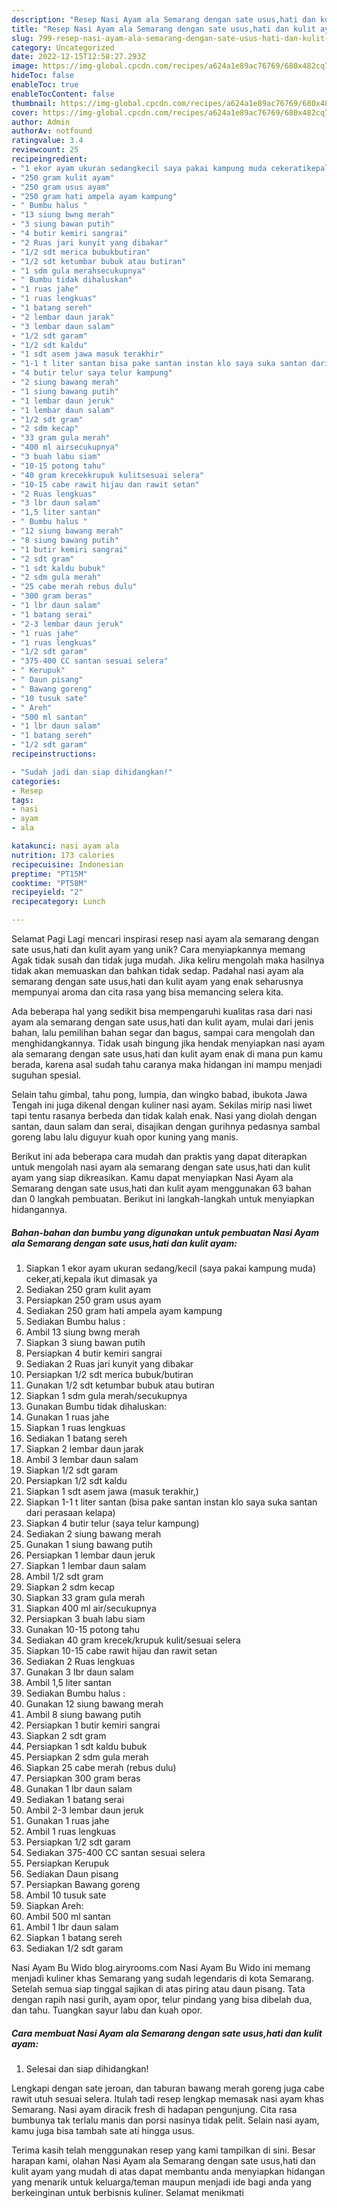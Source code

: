 ```yaml
---
description: "Resep Nasi Ayam ala Semarang dengan sate usus,hati dan kulit ayam yang Enak, Mantap"
title: "Resep Nasi Ayam ala Semarang dengan sate usus,hati dan kulit ayam yang Enak, Mantap"
slug: 799-resep-nasi-ayam-ala-semarang-dengan-sate-usus-hati-dan-kulit-ayam-yang-enak-mantap
category: Uncategorized
date: 2022-12-15T12:58:27.293Z
image: https://img-global.cpcdn.com/recipes/a624a1e89ac76769/680x482cq70/nasi-ayam-ala-semarang-dengan-sate-usushati-dan-kulit-ayam-foto-resep-utama.jpg
hideToc: false
enableToc: true
enableTocContent: false
thumbnail: https://img-global.cpcdn.com/recipes/a624a1e89ac76769/680x482cq70/nasi-ayam-ala-semarang-dengan-sate-usushati-dan-kulit-ayam-foto-resep-utama.jpg
cover: https://img-global.cpcdn.com/recipes/a624a1e89ac76769/680x482cq70/nasi-ayam-ala-semarang-dengan-sate-usushati-dan-kulit-ayam-foto-resep-utama.jpg
author: Admin
authorAv: notfound
ratingvalue: 3.4
reviewcount: 25
recipeingredient:
- "1 ekor ayam ukuran sedangkecil saya pakai kampung muda cekeratikepala ikut dimasak ya"
- "250 gram kulit ayam"
- "250 gram usus ayam"
- "250 gram hati ampela ayam kampung"
- " Bumbu halus "
- "13 siung bwng merah"
- "3 siung bawan putih"
- "4 butir kemiri sangrai"
- "2 Ruas jari kunyit yang dibakar"
- "1/2 sdt merica bubukbutiran"
- "1/2 sdt ketumbar bubuk atau butiran"
- "1 sdm gula merahsecukupnya"
- " Bumbu tidak dihaluskan"
- "1 ruas jahe"
- "1 ruas lengkuas"
- "1 batang sereh"
- "2 lembar daun jarak"
- "3 lembar daun salam"
- "1/2 sdt garam"
- "1/2 sdt kaldu"
- "1 sdt asem jawa masuk terakhir"
- "1-1 t liter santan bisa pake santan instan klo saya suka santan dari perasaan kelapa"
- "4 butir telur saya telur kampung"
- "2 siung bawang merah"
- "1 siung bawang putih"
- "1 lembar daun jeruk"
- "1 lembar daun salam"
- "1/2 sdt gram"
- "2 sdm kecap"
- "33 gram gula merah"
- "400 ml airsecukupnya"
- "3 buah labu siam"
- "10-15 potong tahu"
- "40 gram krecekkrupuk kulitsesuai selera"
- "10-15 cabe rawit hijau dan rawit setan"
- "2 Ruas lengkuas"
- "3 lbr daun salam"
- "1,5 liter santan"
- " Bumbu halus "
- "12 siung bawang merah"
- "8 siung bawang putih"
- "1 butir kemiri sangrai"
- "2 sdt gram"
- "1 sdt kaldu bubuk"
- "2 sdm gula merah"
- "25 cabe merah rebus dulu"
- "300 gram beras"
- "1 lbr daun salam"
- "1 batang serai"
- "2-3 lembar daun jeruk"
- "1 ruas jahe"
- "1 ruas lengkuas"
- "1/2 sdt garam"
- "375-400 CC santan sesuai selera"
- " Kerupuk"
- " Daun pisang"
- " Bawang goreng"
- "10 tusuk sate"
- " Areh"
- "500 ml santan"
- "1 lbr daun salam"
- "1 batang sereh"
- "1/2 sdt garam"
recipeinstructions:

- "Sudah jadi dan siap dihidangkan!"
categories:
- Resep
tags:
- nasi
- ayam
- ala

katakunci: nasi ayam ala 
nutrition: 173 calories
recipecuisine: Indonesian
preptime: "PT15M"
cooktime: "PT58M"
recipeyield: "2"
recipecategory: Lunch

---
```



Selamat Pagi Lagi mencari inspirasi resep nasi ayam ala semarang dengan sate usus,hati dan kulit ayam yang unik? Cara menyiapkannya memang Agak tidak susah dan tidak juga mudah. Jika keliru mengolah maka hasilnya tidak akan memuaskan dan bahkan tidak sedap. Padahal nasi ayam ala semarang dengan sate usus,hati dan kulit ayam yang enak seharusnya mempunyai aroma dan cita rasa yang bisa memancing selera kita.


Ada beberapa hal yang sedikit bisa mempengaruhi kualitas rasa dari nasi ayam ala semarang dengan sate usus,hati dan kulit ayam, mulai dari jenis bahan, lalu pemilihan bahan segar dan bagus, sampai cara mengolah dan menghidangkannya. Tidak usah bingung jika hendak menyiapkan nasi ayam ala semarang dengan sate usus,hati dan kulit ayam enak di mana pun kamu berada, karena asal sudah tahu caranya maka hidangan ini mampu menjadi suguhan spesial.

Selain tahu gimbal, tahu pong, lumpia, dan wingko babad, ibukota Jawa Tengah ini juga dikenal dengan kuliner nasi ayam. Sekilas mirip nasi liwet tapi tentu rasanya berbeda dan tidak kalah enak. Nasi yang diolah dengan santan, daun salam dan serai, disajikan dengan gurihnya pedasnya sambal goreng labu lalu diguyur kuah opor kuning yang manis.


Berikut ini ada beberapa cara mudah dan praktis yang dapat diterapkan untuk mengolah nasi ayam ala semarang dengan sate usus,hati dan kulit ayam yang siap dikreasikan. Kamu dapat menyiapkan Nasi Ayam ala Semarang dengan sate usus,hati dan kulit ayam menggunakan 63 bahan dan 0 langkah pembuatan. Berikut ini langkah-langkah untuk menyiapkan hidangannya.

<!--inarticleads1-->

##### Bahan-bahan dan bumbu yang digunakan untuk pembuatan Nasi Ayam ala Semarang dengan sate usus,hati dan kulit ayam:

1. Siapkan 1 ekor ayam ukuran sedang/kecil (saya pakai kampung muda) ceker,ati,kepala ikut dimasak ya
1. Sediakan 250 gram kulit ayam
1. Persiapkan 250 gram usus ayam
1. Sediakan 250 gram hati ampela ayam kampung
1. Sediakan  Bumbu halus :
1. Ambil 13 siung bwng merah
1. Siapkan 3 siung bawan putih
1. Persiapkan 4 butir kemiri sangrai
1. Sediakan 2 Ruas jari kunyit yang dibakar
1. Persiapkan 1/2 sdt merica bubuk/butiran
1. Gunakan 1/2 sdt ketumbar bubuk atau butiran
1. Siapkan 1 sdm gula merah/secukupnya
1. Gunakan  Bumbu tidak dihaluskan:
1. Gunakan 1 ruas jahe
1. Siapkan 1 ruas lengkuas
1. Sediakan 1 batang sereh
1. Siapkan 2 lembar daun jarak
1. Ambil 3 lembar daun salam
1. Siapkan 1/2 sdt garam
1. Persiapkan 1/2 sdt kaldu
1. Siapkan 1 sdt asem jawa (masuk terakhir,)
1. Siapkan 1-1 t liter santan (bisa pake santan instan klo saya suka santan dari perasaan kelapa)
1. Siapkan 4 butir telur (saya telur kampung)
1. Sediakan 2 siung bawang merah
1. Gunakan 1 siung bawang putih
1. Persiapkan 1 lembar daun jeruk
1. Siapkan 1 lembar daun salam
1. Ambil 1/2 sdt gram
1. Siapkan 2 sdm kecap
1. Siapkan 33 gram gula merah
1. Siapkan 400 ml air/secukupnya
1. Persiapkan 3 buah labu siam
1. Gunakan 10-15 potong tahu
1. Sediakan 40 gram krecek/krupuk kulit/sesuai selera
1. Siapkan 10-15 cabe rawit hijau dan rawit setan
1. Sediakan 2 Ruas lengkuas
1. Gunakan 3 lbr daun salam
1. Ambil 1,5 liter santan
1. Sediakan  Bumbu halus :
1. Gunakan 12 siung bawang merah
1. Ambil 8 siung bawang putih
1. Persiapkan 1 butir kemiri sangrai
1. Siapkan 2 sdt gram
1. Persiapkan 1 sdt kaldu bubuk
1. Persiapkan 2 sdm gula merah
1. Siapkan 25 cabe merah (rebus dulu)
1. Persiapkan 300 gram beras
1. Gunakan 1 lbr daun salam
1. Sediakan 1 batang serai
1. Ambil 2-3 lembar daun jeruk
1. Gunakan 1 ruas jahe
1. Ambil 1 ruas lengkuas
1. Persiapkan 1/2 sdt garam
1. Sediakan 375-400 CC santan sesuai selera
1. Persiapkan  Kerupuk
1. Sediakan  Daun pisang
1. Persiapkan  Bawang goreng
1. Ambil 10 tusuk sate
1. Siapkan  Areh:
1. Ambil 500 ml santan
1. Ambil 1 lbr daun salam
1. Siapkan 1 batang sereh
1. Sediakan 1/2 sdt garam


Nasi Ayam Bu Wido blog.airyrooms.com Nasi Ayam Bu Wido ini memang menjadi kuliner khas Semarang yang sudah legendaris di kota Semarang. Setelah semua siap tinggal sajikan di atas piring atau daun pisang. Tata dengan rapih nasi gurih, ayam opor, telur pindang yang bisa dibelah dua, dan tahu. Tuangkan sayur labu dan kuah opor. 

<!--inarticleads2-->

##### Cara membuat Nasi Ayam ala Semarang dengan sate usus,hati dan kulit ayam:


1. Selesai dan siap dihidangkan!

Lengkapi dengan sate jeroan, dan taburan bawang merah goreng juga cabe rawit utuh sesuai selera. Itulah tadi resep lengkap memasak nasi ayam khas Semarang. Nasi ayam diracik fresh di hadapan pengunjung. Cita rasa bumbunya tak terlalu manis dan porsi nasinya tidak pelit. Selain nasi ayam, kamu juga bisa tambah sate ati hingga usus. 

Terima kasih telah menggunakan resep yang kami tampilkan di sini. Besar harapan kami, olahan Nasi Ayam ala Semarang dengan sate usus,hati dan kulit ayam yang mudah di atas dapat membantu anda menyiapkan hidangan yang menarik untuk keluarga/teman maupun menjadi ide bagi anda yang berkeinginan untuk berbisnis kuliner. Selamat menikmati

